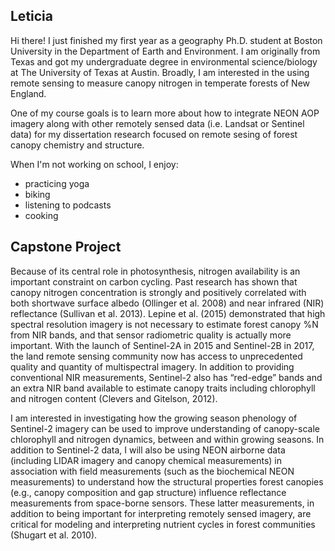 ## Leticia

Hi there! I just finished my first year as a geography Ph.D. student at Boston University in the Department of Earth and Environment. I am originally from Texas and got my undergraduate degree in environmental science/biology at The University of Texas at Austin. Broadly, I am interested in the using remote sensing to measure canopy nitrogen in temperate forests of New England.  

One of my course goals is to learn more about how to integrate NEON AOP imagery along with other remotely sensed data (i.e. Landsat or Sentinel data) for my dissertation research focused on remote sesing of forest canopy chemistry and structure.

When I'm not working on school, I enjoy:
* practicing yoga
* biking
* listening to podcasts
* cooking

## Capstone Project

Because of its central role in photosynthesis, nitrogen availability is an important constraint on carbon cycling. Past research has shown that canopy nitrogen concentration is strongly and positively correlated with both shortwave surface albedo (Ollinger et al. 2008) and near infrared (NIR) reflectance (Sullivan et al. 2013). Lepine et al. (2015) demonstrated that high spectral resolution imagery is not necessary to estimate forest canopy %N from NIR bands, and that sensor radiometric quality is actually more important. With the launch of Sentinel-2A in 2015 and Sentinel-2B in 2017, the land remote sensing community now has access to unprecedented quality and quantity of multispectral imagery. In addition to providing conventional NIR measurements, Sentinel-2 also has “red-edge” bands and an extra NIR band available to estimate canopy traits including chlorophyll and nitrogen content (Clevers and Gitelson, 2012).
 
I am interested in investigating how the growing season phenology of Sentinel-2 imagery can be used to improve understanding of canopy-scale chlorophyll and nitrogen dynamics, between and within growing seasons. In addition to Sentinel-2 data, I will also be using NEON airborne data (including LIDAR imagery and canopy chemical measurements) in association with field measurements (such as the biochemical NEON measurements) to understand how the structural properties forest canopies (e.g., canopy composition and gap structure) influence reflectance measurements from space-borne sensors. These latter measurements, in addition to being important for interpreting remotely sensed imagery, are critical for modeling and interpreting nutrient cycles in forest communities (Shugart et al. 2010). 





